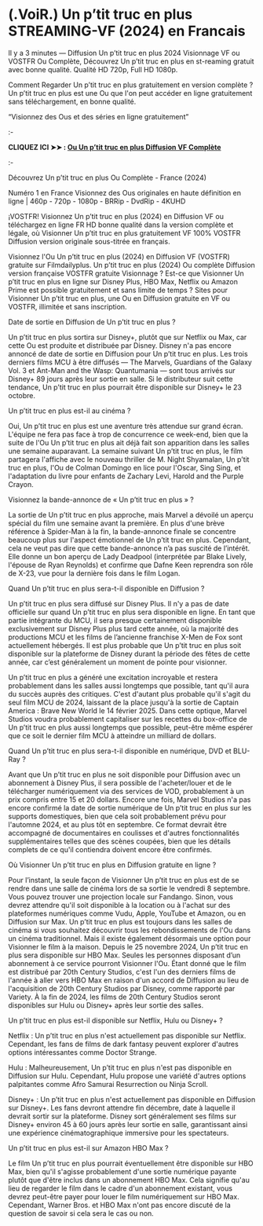 # (.VoiR.) Un p’tit truc en plus STREAMING-VF (2024) en Francais
Il y a 3 minutes — Diffusion Un p’tit truc en plus 2024 Visionnage VF ou VOSTFR Ou Complète, Découvrez Un p’tit truc en plus en st-reaming gratuit avec bonne qualité. Qualité HD 720p, Full HD 1080p.

Comment Regarder Un p’tit truc en plus gratuitement en version complète ? Un p’tit truc en plus est une Ou que l'on peut accéder en ligne gratuitement sans téléchargement, en bonne qualité.

“Visionnez des Ous et des séries en ligne gratuitement”

:-

**CLIQUEZ ICI ➤➤ : [Ou Un p’tit truc en plus Diffusion VF Complète](https://t.co/wz7fSFEAqo)**

:-

Découvrez Un p’tit truc en plus Ou Complète - France (2024)

Numéro 1 en France Visionnez des Ous originales en haute définition en ligne | 460p - 720p - 1080p - BRRip - DvdRip - 4KUHD

¡VOSTFR! Visionnez Un p’tit truc en plus (2024) en Diffusion VF ou téléchargez en ligne FR HD bonne qualité dans la version complète et légale, où Visionner Un p’tit truc en plus gratuitement VF 100% VOSTFR Diffusion version originale sous-titrée en français.

Visionnez l'Ou Un p’tit truc en plus (2024) en Diffusion VF (VOSTFR) gratuite sur Filmdailyplus. Un p’tit truc en plus (2024) Ou complète Diffusion version française VOSTFR gratuite Visionnage ? Est-ce que Visionner Un p’tit truc en plus en ligne sur Disney Plus, HBO Max, Netflix ou Amazon Prime est possible gratuitement et sans limite de temps ? Sites pour Visionner Un p’tit truc en plus, une Ou en Diffusion gratuite en VF ou VOSTFR, illimitée et sans inscription.

Date de sortie en Diffusion de Un p’tit truc en plus ?

Un p’tit truc en plus sortira sur Disney+, plutôt que sur Netflix ou Max, car cette Ou est produite et distribuée par Disney. Disney n'a pas encore annoncé de date de sortie en Diffusion pour Un p’tit truc en plus. Les trois derniers films MCU à être diffusés — The Marvels, Guardians of the Galaxy Vol. 3 et Ant-Man and the Wasp: Quantumania — sont tous arrivés sur Disney+ 89 jours après leur sortie en salle. Si le distributeur suit cette tendance, Un p’tit truc en plus pourrait être disponible sur Disney+ le 23 octobre.

Un p’tit truc en plus est-il au cinéma ?

Oui, Un p’tit truc en plus est une aventure très attendue sur grand écran. L'équipe ne fera pas face à trop de concurrence ce week-end, bien que la suite de l'Ou Un p’tit truc en plus ait déjà fait son apparition dans les salles une semaine auparavant. La semaine suivant Un p’tit truc en plus, le film partagera l'affiche avec le nouveau thriller de M. Night Shyamalan, Un p’tit truc en plus, l'Ou de Colman Domingo en lice pour l'Oscar, Sing Sing, et l'adaptation du livre pour enfants de Zachary Levi, Harold and the Purple Crayon.

Visionnez la bande-annonce de « Un p’tit truc en plus » ?

La sortie de Un p’tit truc en plus approche, mais Marvel a dévoilé un aperçu spécial du film une semaine avant la première. En plus d'une brève référence à Spider-Man à la fin, la bande-annonce finale se concentre beaucoup plus sur l'aspect émotionnel de Un p’tit truc en plus. Cependant, cela ne veut pas dire que cette bande-annonce n’a pas suscité de l’intérêt. Elle donne un bon aperçu de Lady Deadpool (interprétée par Blake Lively, l'épouse de Ryan Reynolds) et confirme que Dafne Keen reprendra son rôle de X-23, vue pour la dernière fois dans le film Logan.

Quand Un p’tit truc en plus sera-t-il disponible en Diffusion ?

Un p’tit truc en plus sera diffusé sur Disney Plus. Il n'y a pas de date officielle sur quand Un p’tit truc en plus sera disponible en ligne. En tant que partie intégrante du MCU, il sera presque certainement disponible exclusivement sur Disney Plus plus tard cette année, où la majorité des productions MCU et les films de l’ancienne franchise X-Men de Fox sont actuellement hébergés. Il est plus probable que Un p’tit truc en plus soit disponible sur la plateforme de Disney durant la période des fêtes de cette année, car c’est généralement un moment de pointe pour visionner.

Un p’tit truc en plus a généré une excitation incroyable et restera probablement dans les salles aussi longtemps que possible, tant qu'il aura du succès auprès des critiques. C'est d'autant plus probable qu'il s'agit du seul film MCU de 2024, laissant de la place jusqu'à la sortie de Captain America : Brave New World le 14 février 2025. Dans cette optique, Marvel Studios voudra probablement capitaliser sur les recettes du box-office de Un p’tit truc en plus aussi longtemps que possible, peut-être même espérer que ce soit le dernier film MCU à atteindre un milliard de dollars.

Quand Un p’tit truc en plus sera-t-il disponible en numérique, DVD et BLU-Ray ?

Avant que Un p’tit truc en plus ne soit disponible pour Diffusion avec un abonnement à Disney Plus, il sera possible de l'acheter/louer et de le télécharger numériquement via des services de VOD, probablement à un prix compris entre 15 et 20 dollars. Encore une fois, Marvel Studios n'a pas encore confirmé la date de sortie numérique de Un p’tit truc en plus sur les supports domestiques, bien que cela soit probablement prévu pour l'automne 2024, et au plus tôt en septembre. Ce format devrait être accompagné de documentaires en coulisses et d'autres fonctionnalités supplémentaires telles que des scènes coupées, bien que les détails complets de ce qu'il contiendra doivent encore être confirmés.

Où Visionner Un p’tit truc en plus en Diffusion gratuite en ligne ?

Pour l’instant, la seule façon de Visionner Un p’tit truc en plus est de se rendre dans une salle de cinéma lors de sa sortie le vendredi 8 septembre. Vous pouvez trouver une projection locale sur Fandango. Sinon, vous devrez attendre qu'il soit disponible à la location ou à l'achat sur des plateformes numériques comme Vudu, Apple, YouTube et Amazon, ou en Diffusion sur Max. Un p’tit truc en plus est toujours dans les salles de cinéma si vous souhaitez découvrir tous les rebondissements de l'Ou dans un cinéma traditionnel. Mais il existe également désormais une option pour Visionner le film à la maison. Depuis le 25 novembre 2024, Un p’tit truc en plus sera disponible sur HBO Max. Seules les personnes disposant d’un abonnement à ce service pourront Visionner l'Ou. Étant donné que le film est distribué par 20th Century Studios, c'est l'un des derniers films de l'année à aller vers HBO Max en raison d'un accord de Diffusion au lieu de l'acquisition de 20th Century Studios par Disney, comme rapporté par Variety. À la fin de 2024, les films de 20th Century Studios seront disponibles sur Hulu ou Disney+ après leur sortie des salles.

Un p’tit truc en plus est-il disponible sur Netflix, Hulu ou Disney+ ?

Netflix : Un p’tit truc en plus n'est actuellement pas disponible sur Netflix. Cependant, les fans de films de dark fantasy peuvent explorer d'autres options intéressantes comme Doctor Strange.

Hulu : Malheureusement, Un p’tit truc en plus n'est pas disponible en Diffusion sur Hulu. Cependant, Hulu propose une variété d'autres options palpitantes comme Afro Samurai Resurrection ou Ninja Scroll.

Disney+ : Un p’tit truc en plus n'est actuellement pas disponible en Diffusion sur Disney+. Les fans devront attendre fin décembre, date à laquelle il devrait sortir sur la plateforme. Disney sort généralement ses films sur Disney+ environ 45 à 60 jours après leur sortie en salle, garantissant ainsi une expérience cinématographique immersive pour les spectateurs.

Un p’tit truc en plus est-il sur Amazon HBO Max ?

Le film Un p’tit truc en plus pourrait éventuellement être disponible sur HBO Max, bien qu'il s'agisse probablement d'une sortie numérique payante plutôt que d'être inclus dans un abonnement HBO Max. Cela signifie qu'au lieu de regarder le film dans le cadre d'un abonnement existant, vous devrez peut-être payer pour louer le film numériquement sur HBO Max. Cependant, Warner Bros. et HBO Max n'ont pas encore discuté de la question de savoir si cela sera le cas ou non.

